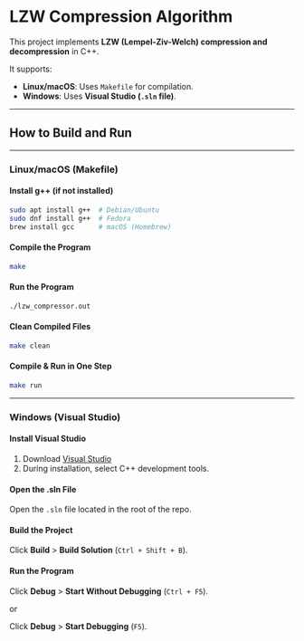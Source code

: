 # LZW Compression Algorithm

This project implements **LZW (Lempel-Ziv-Welch) compression and decompression** in C++.

It supports:
- **Linux/macOS**: Uses `Makefile` for compilation.
- **Windows**: Uses **Visual Studio (`.sln` file)**.

---

## **How to Build and Run**

---

### **Linux/macOS (Makefile)**
#### **Install g++ (if not installed)**
```sh
sudo apt install g++  # Debian/Ubuntu
sudo dnf install g++  # Fedora
brew install gcc      # macOS (Homebrew)
```

#### **Compile the Program**
```sh
make
```

#### **Run the Program**
```sh
./lzw_compressor.out
```

#### **Clean Compiled Files**
```sh
make clean
```

#### **Compile & Run in One Step**
```sh
make run
```

---

### **Windows (Visual Studio)**
#### **Install Visual Studio**
1. Download [Visual Studio](https://visualstudio.microsoft.com/)
2. During installation, select C++ development tools.

#### **Open the .sln File**
Open the `.sln` file located in the root of the repo.

#### **Build the Project**
Click **Build** > **Build Solution** (`Ctrl + Shift + B`).

#### **Run the Program**
Click **Debug** > **Start Without Debugging** (`Ctrl + F5`).

or

Click **Debug** > **Start Debugging** (`F5`).
